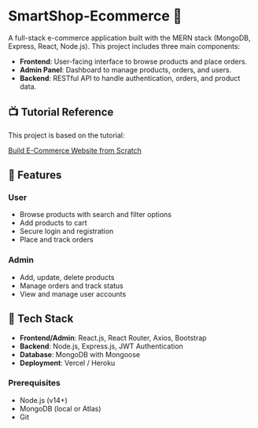 # SmartShop-Ecommerce 🛒

A full-stack e-commerce application built with the MERN stack (MongoDB, Express, React, Node.js). This project includes three main components:

- **Frontend**: User-facing interface to browse products and place orders.
- **Admin Panel**: Dashboard to manage products, orders, and users.
- **Backend**: RESTful API to handle authentication, orders, and product data.

## 📺 Tutorial Reference

This project is based on the tutorial:

[Build E-Commerce Website from Scratch](https://youtu.be/qlYT2VIyaaY?feature=shared)

## 🚀 Features

### User
- Browse products with search and filter options
- Add products to cart
- Secure login and registration
- Place and track orders

### Admin
- Add, update, delete products
- Manage orders and track status
- View and manage user accounts

## 🧱 Tech Stack
- **Frontend/Admin**: React.js, React Router, Axios, Bootstrap
- **Backend**: Node.js, Express.js, JWT Authentication
- **Database**: MongoDB with Mongoose
- **Deployment**: Vercel / Heroku


### Prerequisites
- Node.js (v14+)
- MongoDB (local or Atlas)
- Git